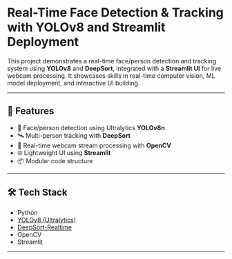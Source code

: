# Real-Time Face Detection & Tracking with YOLOv8 and Streamlit Deployment

This project demonstrates a real-time face/person detection and tracking system using **YOLOv8** and **DeepSort**, integrated with a **Streamlit UI** for live webcam processing. It showcases skills in real-time computer vision, ML model deployment, and interactive UI building.

---

## 🚀 Features

- 🧠 Face/person detection using Ultralytics **YOLOv8n**
- 🛰️ Multi-person tracking with **DeepSort**
- 🎥 Real-time webcam stream processing with **OpenCV**
- 🌐 Lightweight UI using **Streamlit**
- 📦 Modular code structure

---

## 🛠️ Tech Stack

- Python
- [YOLOv8 (Ultralytics)](https://github.com/ultralytics/ultralytics)
- [DeepSort-Realtime](https://github.com/mikel-brostrom/Yolov5_DeepSort_Pytorch)
- OpenCV
- Streamlit

---


